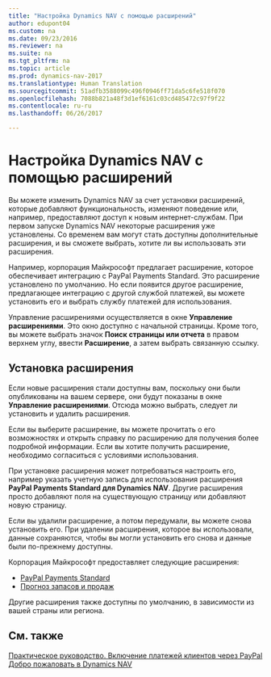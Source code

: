 ```yaml
---
title: "Настройка Dynamics NAV с помощью расширений"
author: edupont04
ms.custom: na
ms.date: 09/23/2016
ms.reviewer: na
ms.suite: na
ms.tgt_pltfrm: na
ms.topic: article
ms.prod: dynamics-nav-2017
ms.translationtype: Human Translation
ms.sourcegitcommit: 51adfb3588099c496f0946ff71da5c6fe518f070
ms.openlocfilehash: 7088b821a48f3d1ef6161c03cd485472c97f9f22
ms.contentlocale: ru-ru
ms.lasthandoff: 06/26/2017

---
```


# <a name="customizing-dynamics-nav-using-extensions"></a>Настройка Dynamics NAV с помощью расширений
Вы можете изменить Dynamics NAV за счет установки расширений, которые добавляют функциональность, изменяют поведение или, например, предоставляют доступ к новым интернет-службам.
При первом запуске Dynamics NAV некоторые расширения уже установлены. Со временем вам могут стать доступны дополнительные расширения, и вы сможете выбрать, хотите ли вы использовать эти расширения.

Например, корпорация Майкрософт предлагает расширение, которое обеспечивает интеграцию с PayPal Payments Standard. Это расширение установлено по умолчанию.
Но если появится другое расширение, предлагающее интеграцию с другой службой платежей, вы можете установить его и выбрать службу платежей для использования.  

Управление расширениями осуществляется в окне **Управление расширениями**. Это окно доступно с начальной страницы. Кроме того, вы можете выбрать значок **Поиск страницы или отчета** в правом верхнем углу, ввести **Расширение**, а затем выбрать связанную ссылку.   

## <a name="installing-an-extension"></a>Установка расширения
Если новые расширения стали доступны вам, поскольку они были опубликованы на вашем сервере, они будут показаны в окне **Управление расширениями**. Отсюда можно выбрать, следует ли установить и удалить расширения.  

Если вы выберите расширение, вы можете прочитать о его возможностях и открыть справку по расширению для получения более подробной информации. Если вы хотите получить расширение, необходимо согласиться с условиями использования.  

При установке расширения может потребоваться настроить его, например указать учетную запись для использования расширения **PayPal Payments Standard для Dynamics NAV**.
Другие расширения просто добавляют поля на существующую страницу или добавляют новую страницу.   

Если вы удалили расширение, а потом передумали, вы можете снова установить его. При удалении расширения, которое вы использовали, данные сохраняются, чтобы вы могли установить его снова и данные были по-прежнему доступны.  

Корпорация Майкрософт предоставляет следующие расширения:  
- [PayPal Payments Standard](ui-extensions-paypal-payments-standard.md)  
- [Прогноз запасов и продаж](ui-extensions-sales-forecast.md)  

Другие расширения также доступны по умолчанию, в зависимости из вашей страны или региона.

## <a name="see-also"></a>См. также  
[Практическое руководство. Включение платежей клиентов через PayPal](sales-how-enable-customer-payments-paypal.md)  
[Добро пожаловать в Dynamics NAV](across-get-started.md)  

